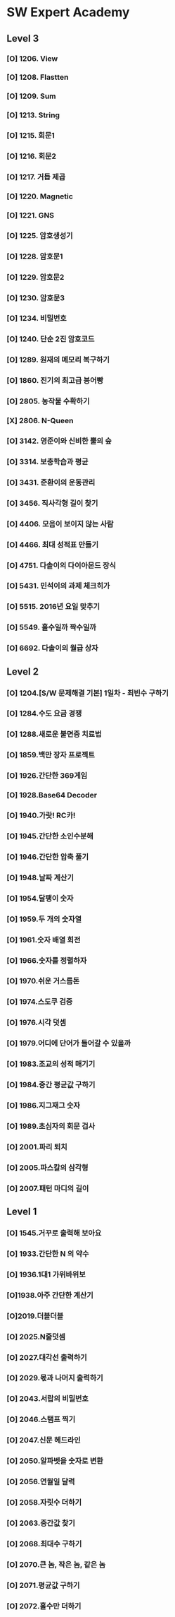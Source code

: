 # SW Expert Academy

## Level 3

### [O] 1206. View

### [O] 1208. Flastten

### [O] 1209. Sum

### [O] 1213. String

### [O]  1215. 회문1

### [O]  1216. 회문2

### [O]  1217. 거듭 제곱

### [O]  1220. Magnetic

### [O]  1221. GNS

### [O]  1225. 암호생성기

### [O]  1228. 암호문1

### [O]  1229. 암호문2

### [O]  1230. 암호문3

### [O]  1234. 비밀번호

### [O]  1240. 단순 2진 암호코드

### [O]  1289. 원재의 메모리 복구하기

### [O]  1860. 진기의 최고급 붕어빵

### [O]  2805. 농작물 수확하기

### [X]  2806. N-Queen

### [O]  3142. 영준이와 신비한 뿔의 숲

### [O]  3314. 보충학습과 평균

### [O]  3431. 준환이의 운동관리

### [O]  3456. 직사각형 길이 찾기

### [O]  4406. 모음이 보이지 않는 사람

### [O]  4466. 최대 성적표 만들기

### [O]  4751. 다솔이의 다이아몬드 장식

### [O]  5431. 민석이의 과제 체크히가

### [O]  5515. 2016년 요일 맞추기

### [O]  5549. 홀수일까 짝수일까

### [O]  6692. 다솔이의 월급 상자





## Level 2

### [O] 1204.[S/W 문제해결 기본] 1일차 - 최빈수 구하기
### [O] 1284.수도 요금 경쟁
### [O] 1288.새로운 불면증 치료법 
### [O] 1859.백만 장자 프로젝트
### [O] 1926.간단한 369게임
### [O] 1928.Base64 Decoder
### [O] 1940.가랏! RC카! 
### [O] 1945.간단한 소인수분해
### [O] 1946.간단한 압축 풀기
### [O] 1948.날짜 계산기
### [O] 1954.달팽이 숫자 
### [O] 1959.두 개의 숫자열
### [O] 1961.숫자 배열 회전 
### [O] 1966.숫자를 정렬하자 
### [O] 1970.쉬운 거스름돈
### [O] 1974.스도쿠 검증
### [O] 1976.시각 덧셈
### [O] 1979.어디에 단어가 들어갈 수 있을까
### [O] 1983.조교의 성적 매기기
### [O] 1984.중간 평균값 구하기
### [O] 1986.지그재그 숫자
### [O] 1989.초심자의 회문 검사
### [O] 2001.파리 퇴치
### [O] 2005.파스칼의 삼각형
### [O] 2007.패턴 마디의 길이

## Level 1

### [O] 1545.거꾸로 출력해 보아요

### [O] 1933.간단한 N 의 약수

### [O] 1936.1대1 가위바위보

###  [O]1938.아주 간단한 계산기

###  [O]2019.더블더블

### [O] 2025.N줄덧셈

### [O] 2027.대각선 출력하기

### [O] 2029.몫과 나머지 출력하기

### [O] 2043.서랍의 비밀번호

### [O] 2046.스탬프 찍기

### [O] 2047.신문 헤드라인

### [O] 2050.알파벳을 숫자로 변환

### [O] 2056.연월일 달력

### [O] 2058.자릿수 더하기

### [O] 2063.중간값 찾기

### [O] 2068.최대수 구하기

### [O] 2070.큰 놈, 작은 놈, 같은 놈

### [O] 2071.평균값 구하기

### [O] 2072.홀수만 더하기